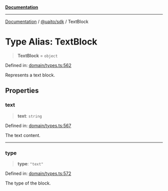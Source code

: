 [**Documentation**](../../../README.md)

***

[Documentation](../../../README.md) / [@uaito/sdk](../README.md) / TextBlock

# Type Alias: TextBlock

> **TextBlock** = `object`

Defined in: [domain/types.ts:562](https://github.com/elribonazo/uaito/blob/6936f8ff79845312a8065c6fe5b6c9a6c7758a46/packages/sdk/src/domain/types.ts#L562)

Represents a text block.

## Properties

### text

> **text**: `string`

Defined in: [domain/types.ts:567](https://github.com/elribonazo/uaito/blob/6936f8ff79845312a8065c6fe5b6c9a6c7758a46/packages/sdk/src/domain/types.ts#L567)

The text content.

***

### type

> **type**: `"text"`

Defined in: [domain/types.ts:572](https://github.com/elribonazo/uaito/blob/6936f8ff79845312a8065c6fe5b6c9a6c7758a46/packages/sdk/src/domain/types.ts#L572)

The type of the block.
